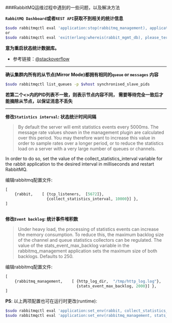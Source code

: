 ###RabbitMQ运维过程中遇到的一些问题，以及解决方法

**`RabbitMQ Dashboard`或者`REST API`获取不到相关的统计信息**
````bash
$sudo rabbitmqctl eval 'application:stop(rabbitmq_management), application:start(rabbitmq_management).'
or
$sudo rabbitmqctl eval 'exit(erlang:whereis(rabbit_mgmt_db), please_terminate).'
````
**意为重启状态统计数据库。**
- 参考链接：[@stackoverflow](http://stackoverflow.com/questions/7711528/rabbitmq-statistics-database-could-not-be-contacted-message-rates-and-queue-l)

--------------------------------

**确认集群内所有的从节点(Mirror Mode)都拥有相同的`queue` or `messages` 内容**
````bash
$sudo rabbitmqctl list_queues -p $vhost synchronised_slave_pids
````
**若第二个<>内的PID列表不一致，则表示节点内容不同， 需要等待<PID>完全一致后才能摘除从节点，以保证消息不丢失**

--------------------------------



**修改`Statistics interval`: 状态统计时间间隔**
> By default the server will emit statistics events every 5000ms. The message rate values shown in the management plugin are calculated over this period. You may therefore want to increase this value in order to sample rates over a longer period, or to reduce the statistics load on a server with a very large number of queues or channels.

In order to do so, set the value of the collect_statistics_interval variable for the rabbit application to the desired interval in milliseconds and restart RabbitMQ.

编辑rabbitmq配置文件:

````python
[ 
    {rabbit,    [ {tcp_listeners,  [5672]},
                  {collect_statistics_interval, 10000}] },
]
                                                                            
````

**修改`Event backlog`: 统计事件堆积数**
> Under heavy load, the processing of statistics events can increase the memory consumption. To reduce this, the maximum backlog size of the channel and queue statistics collectors can be regulated. The value of the stats_event_max_backlog variable in the rabbitmq_management application sets the maximum size of both backlogs. Defaults to 250.


编辑rabbitmq配置文件:

````python
[ 
    {rabbitmq_management,    [ {http_log_dir,  "/tmp/http_log.log"},
                               {stats_event_max_backlog, 2000}] },
]

````


**PS**: 以上两项配置也可在运行时更改(runtime):
````bash
$sudo rabbitmqctl eval 'application:set_env(rabbit, collect_statistics_interval, 60000).'
$sudo rabbitmqctl eval 'application:set_env(rabbitmq_management, stats_event_max_backlog, 2000).'
````
